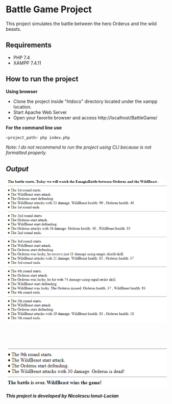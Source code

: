 # Battle Game Project
This project simulates the battle between the hero Orderus and the wild beasts.
## Requirements
- PHP 7.4
- XAMPP 7.4.11
## How to run the project
<b>Using browser</b>

- Clone the project inside "htdocs" directory located under the xampp location.
- Start Apache Web Server
- Open your favorite browser and access http://localhost/BattleGame/ 

<b>For the command line use</b>
```bash
<project_path> php index.php
```
<i>Note: I do not recommend to run the project using CLI because 
is not formatted properly.
## Output
![program-running](https://github.com/Nionutlucian/BattleGame/blob/development/img/program_running.PNG?raw=true)

<br>
<br>
<br>

![game-finished](https://github.com/Nionutlucian/BattleGame/blob/development/img/game_is_finished.PNG?raw=true)

<b> This project is developed by Nicolescu Ionut-Lucian</b>